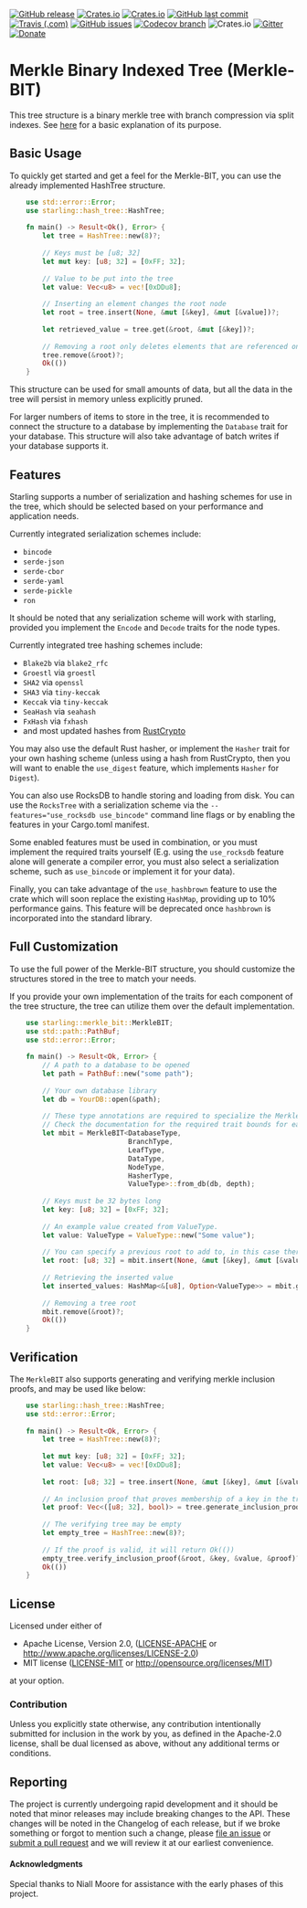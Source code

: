 [![GitHub release](https://img.shields.io/github/release/ChosunOne/merkle_bit.svg)](https://github.com/ChosunOne/merkle_bit/releases) [![Crates.io](https://img.shields.io/crates/v/starling.svg)](https://crates.io/crates/starling) [![Crates.io](https://img.shields.io/crates/l/starling.svg)](https://github.com/ChosunOne/merkle_bit/blob/stable/LICENSE-APACHE) [![GitHub last commit](https://img.shields.io/github/last-commit/ChosunOne/merkle_bit.svg)](https://github.com/ChosunOne/merkle_bit/commits/stable)  [![Travis (.com)](https://img.shields.io/travis/com/ChosunOne/merkle_bit.svg)](https://travis-ci.com/ChosunOne/merkle_bit/builds) [![GitHub issues](https://img.shields.io/github/issues-raw/ChosunOne/merkle_bit.svg)](https://github.com/ChosunOne/merkle_bit/issues) 
[![Codecov branch](https://img.shields.io/codecov/c/github/ChosunOne/merkle_bit/stable.svg)](https://codecov.io/gh/ChosunOne/merkle_bit)  ![Crates.io](https://img.shields.io/crates/d/starling.svg) [![Gitter](https://img.shields.io/gitter/room/merkle_bit/merkle_bit.svg)](https://gitter.im/merkle_bit/community) [![Donate](https://img.shields.io/badge/Donate-PayPal-green.svg)](https://paypal.me/ChosunOne?locale.x=en_US)
# Merkle Binary Indexed Tree (Merkle-BIT)
This tree structure is a binary merkle tree with branch compression via split indexes.  See [here](https://medium.com/@niallmoore22/binary-merkle-trie-aad76f422983) for a basic explanation of its purpose.

## Basic Usage
To quickly get started and get a feel for the Merkle-BIT, you can use the already implemented HashTree structure.

```rust
    use std::error::Error;
    use starling::hash_tree::HashTree;
    
    fn main() -> Result<Ok(), Error> {
        let tree = HashTree::new(8)?;
        
        // Keys must be [u8; 32]
        let mut key: [u8; 32] = [0xFF; 32];
        
        // Value to be put into the tree
        let value: Vec<u8> = vec![0xDDu8];
        
        // Inserting an element changes the root node
        let root = tree.insert(None, &mut [&key], &mut [&value])?;
        
        let retrieved_value = tree.get(&root, &mut [&key])?;
        
        // Removing a root only deletes elements that are referenced only by that root
        tree.remove(&root)?;
        Ok(())
    }
```

This structure can be used for small amounts of data, but all the data in the tree will persist in memory unless explicitly pruned.

For larger numbers of items to store in the tree, it is recommended to connect the structure to a database by implementing the 
`Database` trait for your database.  This structure will also take advantage of batch writes if your database supports it.  

## Features
Starling supports a number of serialization and hashing schemes for use in the tree, which should be selected based on 
your performance and application needs.

Currently integrated serialization schemes include:
* `bincode`
* `serde-json`
* `serde-cbor`
* `serde-yaml`
* `serde-pickle`
* `ron`

It should be noted that any serialization scheme will work with starling, provided you implement the ```Encode``` and ```Decode``` traits for the node types.

Currently integrated tree hashing schemes include:
* `Blake2b` via `blake2_rfc`
* `Groestl` via `groestl`
* `SHA2` via `openssl`
* `SHA3` via `tiny-keccak`
* `Keccak` via `tiny-keccak`
* `SeaHash` via `seahash`
* `FxHash` via `fxhash`
* and most updated hashes from [RustCrypto](https://github.com/RustCrypto/hashes)

You may also use the default Rust hasher, or implement the ```Hasher``` trait for your own hashing scheme (unless using a hash from 
RustCrypto, then you will want to enable the `use_digest` feature, which implements `Hasher` for `Digest`).

You can also use RocksDB to handle storing and loading from disk.
You can use the ```RocksTree``` with a serialization scheme via the ```--features="use_rocksdb use_bincode"``` command line flags 
or by enabling the features in your Cargo.toml manifest.

Some enabled features must be used in combination, or you must implement the required traits yourself (E.g. using the 
```use_rocksdb``` feature alone will generate a compiler error, you must also select a serialization scheme, such as ```use_bincode``` or implement it for your data).

Finally, you can take advantage of the ```use_hashbrown``` feature to use the crate which will soon replace the existing ```HashMap```,
providing up to 10% performance gains.  This feature will be deprecated once ```hashbrown``` is incorporated into the standard library.

## Full Customization

To use the full power of the Merkle-BIT structure, you should customize the structures stored in the tree to match your needs.  

If you provide your own implementation of the traits for each component of the tree structure, the tree can utilize them over the default implementation.
```rust
    use starling::merkle_bit::MerkleBIT;
    use std::path::PathBuf;
    use std::error::Error;
    
    fn main() -> Result<Ok, Error> {
        // A path to a database to be opened
        let path = PathBuf::new("some path");
        
        // Your own database library
        let db = YourDB::open(&path);
        
        // These type annotations are required to specialize the Merkle BIT
        // Check the documentation for the required trait bounds for each of these types.
        let mbit = MerkleBIT<DatabaseType, 
                             BranchType, 
                             LeafType, 
                             DataType, 
                             NodeType, 
                             HasherType, 
                             ValueType>::from_db(db, depth);
                             
        // Keys must be 32 bytes long
        let key: [u8; 32] = [0xFF; 32];
        
        // An example value created from ValueType.  
        let value: ValueType = ValueType::new("Some value");
        
        // You can specify a previous root to add to, in this case there is no previous root
        let root: [u8; 32] = mbit.insert(None, &mut [&key], &mut [&value])?;
        
        // Retrieving the inserted value
        let inserted_values: HashMap<&[u8], Option<ValueType>> = mbit.get(&root, &mut [&key])?;
        
        // Removing a tree root
        mbit.remove(&root)?;
        Ok(())
    }
```

## Verification

The `MerkleBIT` also supports generating and verifying merkle inclusion proofs, and may be used like below:
```rust
    use starling::hash_tree::HashTree;
    use std::error::Error;
    
    fn main() -> Result<Ok, Error> {
        let tree = HashTree::new(8)?;
        
        let mut key: [u8; 32] = [0xFF; 32];
        let value: Vec<u8> = vec![0xDDu8];
        
        let root: [u8; 32] = tree.insert(None, &mut [&key], &mut [&value])?;
        
        // An inclusion proof that proves membership of a key in the tree
        let proof: Vec<([u8; 32], bool)> = tree.generate_inclusion_proof(&root, &key)?;
        
        // The verifying tree may be empty
        let empty_tree = HashTree::new(8)?;
        
        // If the proof is valid, it will return Ok(())
        empty_tree.verify_inclusion_proof(&root, &key, &value, &proof)?;
        Ok(())
    }
```

## License

Licensed under either of

 * Apache License, Version 2.0, ([LICENSE-APACHE](LICENSE-APACHE) or http://www.apache.org/licenses/LICENSE-2.0)
 * MIT license ([LICENSE-MIT](LICENSE-MIT) or http://opensource.org/licenses/MIT)

at your option.

### Contribution

Unless you explicitly state otherwise, any contribution intentionally submitted
for inclusion in the work by you, as defined in the Apache-2.0 license, shall be dual licensed as above, without any
additional terms or conditions.

## Reporting
The project is currently undergoing rapid development and it should be noted that minor releases may include breaking changes
to the API.  These changes will be noted in the Changelog of each release, but if we broke something or forgot to mention 
such a change, please [file an issue](https://github.com/ChosunOne/merkle_bit/issues/new/choose) or 
[submit a pull request](https://github.com/ChosunOne/merkle_bit/compare) and we will review it at our earliest convenience.

#### Acknowledgments
Special thanks to Niall Moore for assistance with the early phases of this project. 